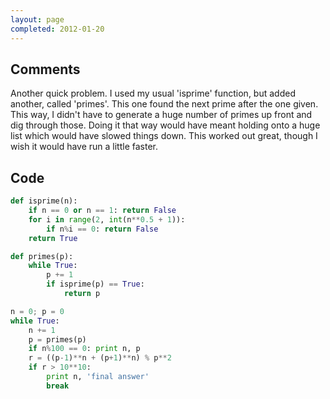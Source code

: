 ```yaml
---
layout: page
completed: 2012-01-20
---
```


## Comments

Another quick problem. I used my usual 'isprime' function, but added another,
called 'primes'. This one found the next prime after the one given. This way, I
didn't have to generate a huge number of primes up front and dig through those.
Doing it that way would have meant holding onto a huge list which would have
slowed things down. This worked out great, though I wish it would have run a
little faster.

## Code

```python
def isprime(n):
	if n == 0 or n == 1: return False
	for i in range(2, int(n**0.5 + 1)):
		if n%i == 0: return False
	return True

def primes(p):
	while True:
		p += 1
		if isprime(p) == True:
			return p

n = 0; p = 0
while True:
	n += 1
	p = primes(p)
	if n%100 == 0: print n, p
	r = ((p-1)**n + (p+1)**n) % p**2
	if r > 10**10:
		print n, 'final answer'
		break
```
